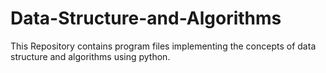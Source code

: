 # Data-Structure-and-Algorithms

This Repository contains program files implementing the concepts of data structure and algorithms using python.
